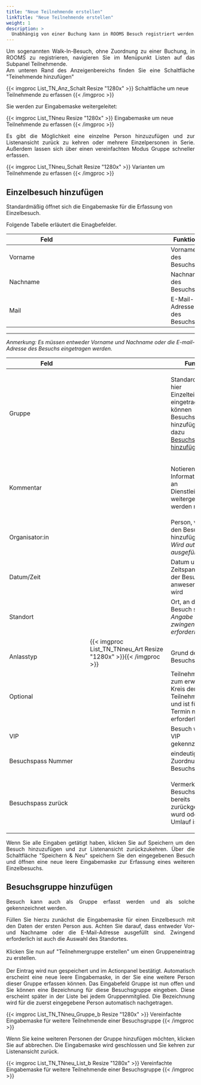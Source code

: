 ```yaml
---
title: "Neue Teilnehmende erstellen"
linkTitle: "Neue Teilnehmende erstellen"
weight: 1
description: >
  Unabhängig von einer Buchung kann in ROOMS Besuch registriert werden. In diesem Abschnitt erfahren Sie, wie Sie Besuch im System aufnehmen können.
---
```

<p style="text-align: justify"> Um sogenannten Walk-In-Besuch, ohne Zuordnung zu einer Buchung, in ROOMS zu registrieren, navigieren Sie im Menüpunkt Listen auf das Subpanel Teilnehmende. </br>
Am unteren Rand des Anzeigenbereichs finden Sie eine Schaltfläche "Teinehmende hinzufügen" </p>

{{< imgproc List_TN_Anz_Schalt Resize "1280x" >}}
Schaltfläche um neue Teilnehmende zu erfassen 
{{< /imgproc >}}

Sie werden zur Eingabemaske weitergeleitet:

{{< imgproc List_TNneu Resize "1280x" >}}
Eingabemaske um neue Teilnehmende zu erfassen
{{< /imgproc >}}

<p style="text-align: justify"> Es gibt die Möglichkeit eine einzelne Person hinzuzufügen und zur Listenansicht zurück zu kehren oder mehrere Einzelpersonen in Serie. Außerdem lassen sich über einen vereinfachten Modus Gruppe schneller erfassen. </p>

{{< imgproc List_TNneu_Schalt Resize "1280x" >}}
Varianten um Teilnehmende zu erfassen
{{< /imgproc >}}

## Einzelbesuch hinzufügen
Standardmäßig öffnet sich die Eingabemaske für die Erfassung von Einzelbesuch.

Folgende Tabelle erläutert die Einagbefelder.

|<div style="width:200px">Feld</div>|<div style="width:200px"></div>|Funktion|
|---|---|---|
|Vorname||Vorname des Besuchs|
|Nachname||Nachname des Besuchs|
|Mail||E-Mail-Adresse des Besuchs|
---

<p style="text-align: justify"> <em> Anmerkung: Es müssen entweder Vorname und Nachname oder die E-mail-Adresse des Besuchs eingetragen werden. </em></p>

|<div style="width:200px">Feld</div>|<div style="width:200px"></div>|Funktion|
|---|---|---|
|Gruppe||<p style="text-align: justify"> Standardmäßig ist hier eine Einzelteilnehmer:in eingetragen. Sie können aber auch Besuchsgruppen hinzufügen. Siehe dazu Abschnitt <a href="/Listen/7_Teilnehmer-suchen/4_Gäste-hinzufügen/##Besuchsgruppe-hinzufügen/">Besuchsgruppe hinzufügen</a>. </p>
|Kommentar||<p style="text-align: justify"> Notieren Sie hier Informationen, die an einen Dienstleister weitergegeben werden müssen.</p>|
|Organisator:in||Person, welche den Besuch hinzufügt </br> _Wird automatisch ausgefüllt._|
|Datum/Zeit||Datum und Zeitspanne, in der der Besuch anwesend sein wird|
|Standort||Ort, an dem der Besuch sein wird </br> _Angabe ist zwingend erforderlich_|
|</br>Anlasstyp|{{< imgproc List_TN_TNneu_Art Resize "1280x" >}}{{< /imgproc >}}|</br>Grund des Besuchs|
|Optional||Teilnehmer gehört zum erweiterten Kreis der Teilnehmenden und ist für den Termin nicht erforderlich.|
|VIP||Besuch wird als VIP gekennzeichnet|
|Besuchspass Nummer||eindeutige Zuordnung des Besuchspasses|
|Besuchspass zurück||<p style="text-align: justify"> Vermerk, ob der Besuchspass bereits zurückgegeben wurd oder noch im Umlauf ist </p>|

<!-- Was bedeutet optionaler Teilnehmer? -->

<p style="text-align: justify"> Wenn Sie alle Eingaben getätigt haben, klicken Sie auf Speichern um den Besuch hinzuzufügen und zur Listenansicht zurückzukehren.
Über die Schaltfläche "Speichern & Neu" speichern Sie den eingegebenen Besuch und öffnen eine neue leere Eingabemaske zur Erfassung eines weiteren Einzelbesuchs. </p>

## Besuchsgruppe hinzufügen
<p style="text-align: justify"> Besuch kann auch als Gruppe erfasst werden und als solche gekennzeichnet werden. </p>

<p style="text-align: justify"> Füllen Sie hierzu zunächst die Eingabemaske für einen Einzelbesuch mit den Daten der ersten Person aus. Achten Sie darauf, dass entweder Vor-und Nachname oder die E-Mail-Adresse ausgefüllt sind. Zwingend erforderlich ist auch die Auswahl des Standortes. </br> </br>
Klicken Sie nun auf "Teilnehmergruppe erstellen" um einen Gruppeneintrag zu erstellen. </br> </br>
Der Eintrag wird nun gespeichert und im Actionpanel bestätigt. Automatisch erscheint eine neue leere Eingabemaske, in der Sie eine weitere Person dieser Gruppe erfassen können. Das Eingabefeld Gruppe ist nun offen und Sie können eine Bezeichnung für diese Besuchsgruppe eingeben. Diese erscheint später in der Liste bei jedem Gruppenmitglied. Die Bezeichnung wird für die zuerst eingegebene Person automatisch nachgetragen. </p>

{{< imgproc List_TN_TNneu_Gruppe_b Resize "1280x" >}}
Vereinfachte Eingabemaske für weitere Teilnehmende einer Besuchsgruppe
{{< /imgproc >}}

<p style="text-align: justify"> Wenn Sie keine weiteren Personen der Gruppe hinzufügen möchten, klicken Sie auf abbrechen. Die Eingabemaske wird geschlossen und Sie kehren zur Listenansicht zurück. </p>

{{< imgproc List_TN_TNneu_List_b Resize "1280x" >}}
Vereinfachte Eingabemaske für weitere Teilnehmende einer Besuchsgruppe
{{< /imgproc >}}


